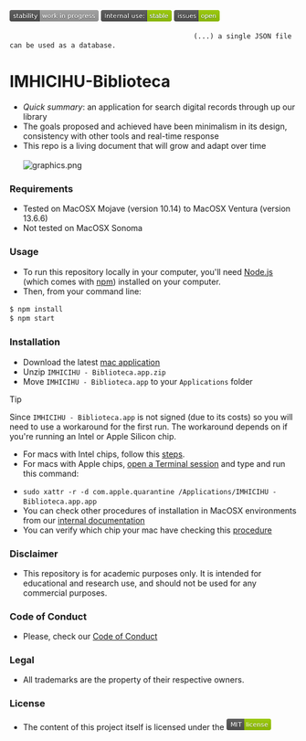 ![stability-workinprogress](images/stability-work_in_progress.png)
![internaluse-green](images/internal_use_Stable.png)
![issues-open](images/issues_open.png)

                                                 (...) a single JSON file can be used as a database.
# IMHICIHU-Biblioteca

* _Quick summary_: an application for search digital records through up our library
* The goals proposed and achieved have been minimalism in its design, consistency with other tools and real-time response
* This repo is a living document that will grow and adapt over time
<BR></BR>
![graphics.png](images/2023-09-11.gif)

### Requirements
* Tested on MacOSX Mojave (version 10.14) to MacOSX Ventura (version 13.6.6)
* Not tested on MacOSX Sonoma

### Usage
* To run this repository locally in your computer, you'll need [Node.js](https://nodejs.org/en/download/) (which comes with [npm](http://npmjs.com)) installed on your computer.
* Then, from your command line:

```bash
$ npm install
$ npm start
```

### Installation
* Download the latest [mac application](dist/mac/IMHICIHU%20-%20Biblioteca-darwin-x64/IMHICIHU%20-%20Biblioteca.app.zip)
* Unzip `IMHICIHU - Biblioteca.app.zip`
* Move `IMHICIHU - Biblioteca.app` to your `Applications` folder
> [!TIP]
> Since `IMHICIHU - Biblioteca.app` is not signed (due to its costs) so you will need to use a workaround for the first run. The workaround depends on if you're running an Intel or Apple Silicon chip.
> * For macs with Intel chips, follow this [steps](https://support.apple.com/guide/mac-help/open-a-mac-app-from-an-unidentified-developer-mh40616/mac). 
> * For macs with Apple chips, [open a Terminal session](https://support.apple.com/guide/terminal/open-or-quit-terminal-apd5265185d-f365-44cb-8b09-71a064a42125/mac) and type and run this command:
> - `sudo xattr -r -d com.apple.quarantine /Applications/IMHICIHU - Biblioteca.app.app` 
> - You can check other procedures of installation in MacOSX environments from our [internal documentation](docs/MacOSX)
> - You can verify which chip your mac have checking this [procedure](https://support.apple.com/en-us/116943)

### Disclaimer
* This repository is for academic purposes only. It is intended for educational and research use, and should not be used for any commercial purposes.

### Code of Conduct
* Please, check our [Code of Conduct](code_of_conduct.md)

### Legal ###
* All trademarks are the property of their respective owners.

### License ###
* The content of this project itself is licensed under the ![MIT Licence](images/2049852260-MIT-license-green.png)
